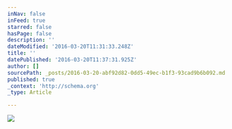 ```yaml
---
inNav: false
inFeed: true
starred: false
hasPage: false
description: ''
dateModified: '2016-03-20T11:31:33.248Z'
title: ''
datePublished: '2016-03-20T11:37:31.925Z'
author: []
sourcePath: _posts/2016-03-20-abf92d82-0dd5-49ec-b1f3-93cad9b6b092.md
published: true
_context: 'http://schema.org'
_type: Article

---
```

![](https://the-grid-user-content.s3-us-west-2.amazonaws.com/d4d10c4b-b786-4924-9f26-e5b41b837ab1.png)